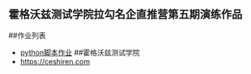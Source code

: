 ## 霍格沃兹测试学院拉勾名企直推营第五期演练作品
##作业列表
- [python脚本作业](/test_python/demo.py)
##霍格沃兹测试学院
- https://ceshiren.com